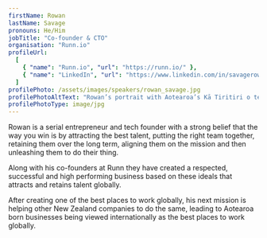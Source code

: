 ```yaml
---
firstName: Rowan
lastName: Savage
pronouns: He/Him
jobTitle: "Co-founder & CTO"
organisation: "Runn.io"
profileUrl:
  [
    { "name": "Runn.io", "url": "https://runn.io/" },
    { "name": "LinkedIn", "url": "https://www.linkedin.com/in/savagerowan/" },
  ]
profilePhoto: /assets/images/speakers/rowan_savage.jpg
profilePhotoAltText: "Rowan’s portrait with Aotearoa’s Kā Tiritiri o te Moana (Southern Alps) in the background."
profilePhotoType: image/jpg
---
```


Rowan is a serial entrepreneur and tech founder with a strong belief that the way you win is by attracting the best talent, putting the right team together, retaining them over the long term, aligning them on the mission and then unleashing them to do their thing.

Along with his co-founders at Runn they have created a respected, successful and high performing business based on these ideals that attracts and retains talent globally.

After creating one of the best places to work globally, his next mission is helping other New Zealand companies to do the same, leading to Aotearoa born businesses being viewed internationally as the best places to work globally.
